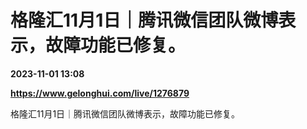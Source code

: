 # 格隆汇11月1日｜腾讯微信团队微博表示，故障功能已修复。

**2023-11-01 13:08**

**https://www.gelonghui.com/live/1276879**

格隆汇11月1日｜腾讯微信团队微博表示，故障功能已修复。